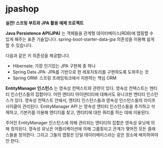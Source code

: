  jpashop
=========

__실전! 스프링 부트와 JPA 활용 예제 프로젝트__       

__Java Persistence API(JPA)__ 는 객체들을 관계형 데이터베이스(RDB)에 맵핑할 수 있게 해주는 표준 기술입니다. 
spring-boot-starter-data-jpa 의존성을 이용해 쉽게 할 수 있습니다. 

다음과 같은 키 의존성을 제공합니다.
- Hibernate: 가장 인기있는 JPA 구현체 중 하나
- Spring Data JPA: JPA를 기반으로 한 레포지토리를 구현하도록 도와주는 것
- Spring ORM: 스프링 프레임워크에서 지원하는 핵심 ORM

__EntityManager 인스턴스__ 는 영속성 컨텍스트와 관련이 있다. 
영속성 컨텍스트는 엔티티 인스턴스들의 집합이다. 
어떤 엔티티 아이덴티티에 대해서도 유니크한 엔티티 인스턴스가 있다. 
영속성 컨텍스트 안에서, 엔티티 인스턴스들과 영속성 인스턴스들의 라이프사이클이 관리된다. 
EntityManager API 는 영속성 엔티티 인스턴스들을 추가하고 삭제하고, 기본키를 이용해 엔티티를 찾고, 엔티티에 대한 쿼리를 하는 데에 이용된다.

주어진 EntityManager 인스턴스에 의해 관리되는 엔티티의 집합은 영속성 유닛에 의해 정의된다. 
영속성 유닛은 어플리케이션에 의해 그룹핑되고 관계가 맺어진 모든 클래스들을 정의한다. 
그리고 그들의 맵핑은 단일 데이터베이스라는 같은 장소에 배치하여야만 한다.
